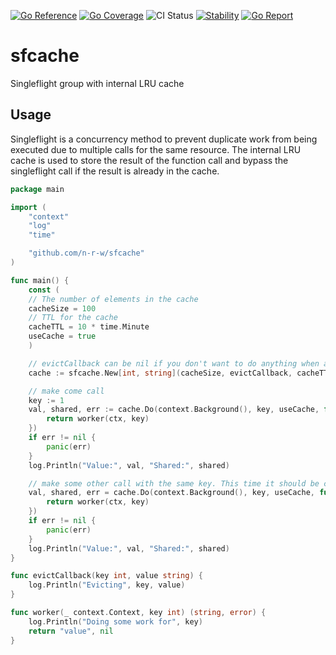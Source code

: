 [![Go Reference](https://pkg.go.dev/badge/github.com/n-r-w/sfcache.svg)](https://pkg.go.dev/github.com/n-r-w/sfcache)
[![Go Coverage](https://github.com/n-r-w/sfcache/wiki/coverage.svg)](https://raw.githack.com/wiki/n-r-w/sfcache/coverage.html)
![CI Status](https://github.com/n-r-w/sfcache/actions/workflows/go.yml/badge.svg)
[![Stability](http://badges.github.io/stability-badges/dist/stable.svg)](http://github.com/badges/stability-badges)
[![Go Report](https://goreportcard.com/badge/github.com/n-r-w/sfcache)](https://goreportcard.com/badge/github.com/n-r-w/sfcache)

# sfcache

Singleflight group with internal LRU cache

## Usage

Singleflight is a concurrency method to prevent duplicate work from being executed due to multiple calls for the same resource.
The internal LRU cache is used to store the result of the function call and bypass the singleflight call if the result is already in the cache.

```go
package main

import (
    "context"
    "log"
    "time"

    "github.com/n-r-w/sfcache"
)

func main() {
    const (
    // The number of elements in the cache
    cacheSize = 100
    // TTL for the cache
    cacheTTL = 10 * time.Minute
    useCache = true
    )

    // evictCallback can be nil if you don't want to do anything when an item is evicted
    cache := sfcache.New[int, string](cacheSize, evictCallback, cacheTTL)

    // make come call
    key := 1
    val, shared, err := cache.Do(context.Background(), key, useCache, func(ctx context.Context) (string, error) {
        return worker(ctx, key)
    })
    if err != nil {
        panic(err)
    }
    log.Println("Value:", val, "Shared:", shared)

    // make some other call with the same key. This time it should be cached and worker should not be called.
    val, shared, err = cache.Do(context.Background(), key, useCache, func(ctx context.Context) (string, error) {
        return worker(ctx, key)
    })
    if err != nil {
        panic(err)
    }
    log.Println("Value:", val, "Shared:", shared)
}

func evictCallback(key int, value string) {
    log.Println("Evicting", key, value)
}

func worker(_ context.Context, key int) (string, error) {
    log.Println("Doing some work for", key)
    return "value", nil
}
```
